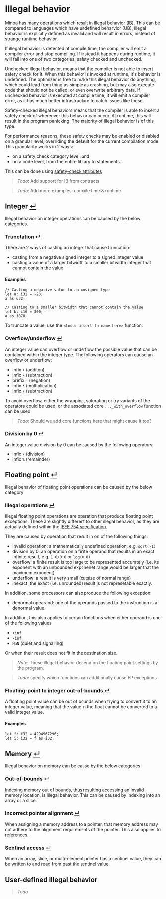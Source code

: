 # Illegal behavior

Minoa has many operations which result in illegal behavior (IB). This can be compared to languages which have undefined beharvior (UB), illegal behavior is explicitly defined as invalid and will result in errors, instead of strange runtime behavior.

If illegal behavior is detected at compile time, the compiler will emit a compiler error and stop compiling.
If instead it happens during runtime, it will fall into one of two categories: safety checked and unchecked.

Unchecked illegal behavior, means that the compiler is not able to insert safety check for it. When this behavior is invoked at runtime, it's behavior is undefined.
The optimizer is free to make this illegal behavior do anything, which could lead from thing as simple as crashing, but may also execute code that should not be called, or even overwrite arbitrary data.
If unchecked behavior is executed at compile time, it will emit a compiler error, as it has much better infrastructure to catch issues like these.

Safety-checked illegal behaviors means that the compiler is able to insert a safety check of whereever this behavior can occur. At runtime, this will result in the program panicking.
The majority of illegal behavior is of this type.

For performance reasons, these safety checks may be enabled or disabled on a granular level, overriding the default for the current compilation mode.
This granularity works in 2 ways:
- on a safety check category level, and
- on a code level, from the entire library to statements.

This can be done using [safety-check attributes]

> _Todo_: Add support for IB from contracts

> _Todo_: Add more examples: compile time & runtime

## Integer [↵](#illegal-behavior-)

Illegal behavior on integer operations can be caused by the below categories.

### Trunctation [↵](#integer-)

There are 2 ways of casting an integer that cause truncation:
- casting from a negative signed integer to a signed integer value
- casting a value of a larger bitwidth to a smaller bitwidth integer that cannot contain the value

#### Examples
```
// Casting a negative value to an unsigned type
let a: i32 = -23;
a as u32;

// Casting to a smaller bitwidth that cannot contain the value
let b: i16 = 300;
a as i878
```

To truncate a value, use the `<todo: insert fn name here>` function.

### Overflow/underflow  [↵](#integer-)

An integer value can overflow or underflow the possible value that can be contained within the integer type.
The following operators can cause an overflow or underflow:
- infix `+` (additon)
- infix `-` (subtraction)
- prefix `-` (negation)
- infix `*` (multiplication)
- infix `/` (subtraction)

To avoid overflow, either the wrapping, saturating or try variants of the operators could be used, or the associated core `..._with_overflow` function can be used.

> _Todo_: Should we add core functions here that might cause it too?

### Division by 0  [↵](#integer-)

An integer value division by 0 can be caused by the following operators:
- infix `/` (division) 
- infix `%` (remainder)

## Floating point [↵](#illegal-behavior-)

Illegal behavior of floating point operations can be caused by the below category

### Illegal operations [↵](#floating-point-)

Illegal floating point operations are operation that produce floating point exceptions.
These are slightly different to other illegal behavior, as they are actually defined within the [IEEE 754 specification].

They are caused by operation that result in on of the following things:
- invalid operation: a mathematically undefined operation, e.g. `sqrt(-1)`
- division by 0: an operation on a finite operand that results in an exact infinite result, e.g. `1.0/0.0` or `log(0.0)`
- overflow: a finite result is too large to be represented accurately (i.e. its exponent with an unbounded exponenet range would be larger that the maximum exponent).
- underflow: a result is very small (outsize of normal range)
- inexact: the exact (i.e. unrounded) result is not represetable exactly.

In addition, some processors can also produce the following exception:
- denormal opearand: one of the operands passed to the instruction is a denormal value.

In addition, this also applies to certain functions when either operand is one of the following values
- `+inf`
- `-inf`
- `NaN` (quiet and signalling)

Or when their result does not fit in the destination size.

> _Note_: These illegal behavior depend on the floating point settings by the program.

> _Todo_: specify which functions can additionally cause FP exceptions

### Floating-point to integer out-of-bounds [↵](#floating-point-)

A floating point value can be out of bounds when trying to convert it to an integer value,
meaning that the value in the float cannot be converted to a valid integer value.

#### Examples
```
let f: f32 = 4294967296;
let i: i32 = f as i32;
```
## Memory [↵](#illegal-behavior-)

Illegal behavior on memory can be cause by the below categories

### Out-of-bounds [↵](#memory-)

Indexing memory out of bounds, thus resulting accessing an invalid memory location, is illegal behavior.
This can be caused by indexing into an array or a slice.

### Incorrect pointer alignment [↵](#memory-)

When assigning a memory address to a pointer, that memory address may not adhere to the alignment requirements of the pointer.
This also applies to references.

### Sentinel access [↵](#memory-)

When an array, slice, or multi-element pointer has a sentinel value, they can be written to and read from past the sentinel value.




## User-defined illegal behavior

> _Todo_



[safety-check attributes]: ./attributes.md#safety_check-
[IEEE 754 specification]:  https://en.wikipedia.org/wiki/IEEE_754